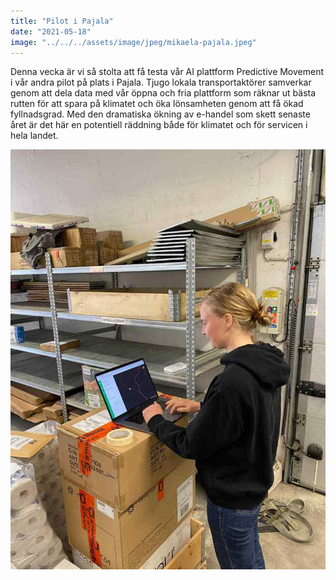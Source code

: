 ```yaml
---
title: "Pilot i Pajala"
date: "2021-05-18"
image: "../../../assets/image/jpeg/mikaela-pajala.jpeg"
---
```


Denna vecka är vi så stolta att få testa vår AI plattform Predictive Movement i vår andra pilot på plats i Pajala. Tjugo lokala transportaktörer samverkar genom att dela data med vår öppna och fria plattform som räknar ut bästa rutten för att spara på klimatet och öka lönsamheten genom att få ökad fyllnadsgrad. Med den dramatiska ökning av e-handel som skett senaste året är det här en potentiell räddning både för klimatet och för servicen i hela landet.

<img src='../../assets/image/jpeg/mikaela-pajala.jpeg'/>
